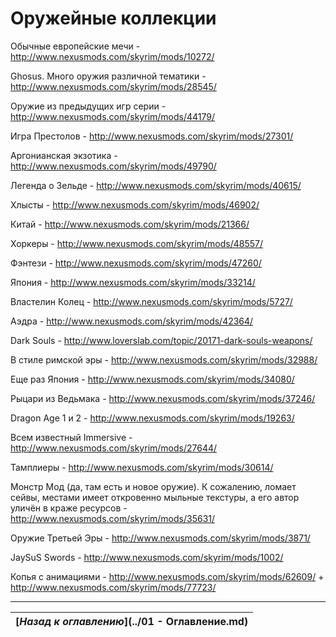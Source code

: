 # Оружейные коллекции

Обычные европейские мечи - http://www.nexusmods.com/skyrim/mods/10272/

Ghosus. Много оружия различной тематики - http://www.nexusmods.com/skyrim/mods/28545/

Оружие из предыдущих игр серии - http://www.nexusmods.com/skyrim/mods/44179/

Игра Престолов - http://www.nexusmods.com/skyrim/mods/27301/

Аргонианская экзотика - http://www.nexusmods.com/skyrim/mods/49790/

Легенда о Зельде - http://www.nexusmods.com/skyrim/mods/40615/

Хлысты - http://www.nexusmods.com/skyrim/mods/46902/

Китай - http://www.nexusmods.com/skyrim/mods/21366/

Хоркеры - http://www.nexusmods.com/skyrim/mods/48557/

Фэнтези - http://www.nexusmods.com/skyrim/mods/47260/

Япония - http://www.nexusmods.com/skyrim/mods/33214/

Властелин Колец - http://www.nexusmods.com/skyrim/mods/5727/

Аэдра - http://www.nexusmods.com/skyrim/mods/42364/

Dark Souls - http://www.loverslab.com/topic/20171-dark-souls-weapons/

В стиле римской эры - http://www.nexusmods.com/skyrim/mods/32988/

Еще раз Япония - http://www.nexusmods.com/skyrim/mods/34080/

Рыцари из Ведьмака - http://www.nexusmods.com/skyrim/mods/37246/

Dragon Age 1 и 2 - http://www.nexusmods.com/skyrim/mods/19263/

Всем известный Immersive - http://www.nexusmods.com/skyrim/mods/27644/

Тамплиеры - http://www.nexusmods.com/skyrim/mods/30614/

Монстр Мод (да, там есть и новое оружие). К сожалению, ломает сейвы, местами имеет откровенно мыльные текстуры, а его автор уличён в краже ресурсов - http://www.nexusmods.com/skyrim/mods/35631/

Оружие Третьей Эры - http://www.nexusmods.com/skyrim/mods/3871/

JaySuS Swords - http://www.nexusmods.com/skyrim/mods/1002/

Копья с анимациями - http://www.nexusmods.com/skyrim/mods/62609/ + http://www.nexusmods.com/skyrim/mods/77723/

------

|[*Назад к оглавлению*](../01 - Оглавление.md)|
|:---:|
